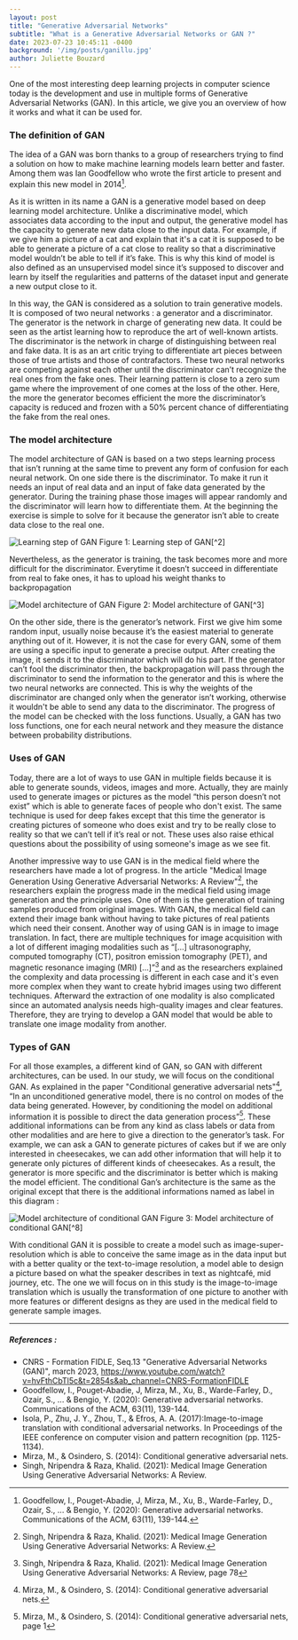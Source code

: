 ```yaml
---
layout: post
title: "Generative Adversarial Networks"
subtitle: "What is a Generative Adversarial Networks or GAN ?"
date: 2023-07-23 10:45:11 -0400
background: '/img/posts/ganillu.jpg'
author: Juliette Bouzard
---
```

One of the most interesting deep learning projects in computer science today is the development and use in multiple forms of Generative Adversarial Networks (GAN). In this article, we give you an overview of how it works and what it can be used for.

### The definition of GAN
The idea of a GAN was born thanks to a group of researchers trying to find a solution on how to make machine learning models learn better and faster. Among them was Ian Goodfellow who wrote the first article to present and explain this new model in 2014[^1].

As it is written in its name a GAN is a generative model based on deep learning model architecture. Unlike a discriminative model, which associates data according to the input and output, the generative model has the capacity to generate new data close to the input data. For example, if we give him a picture of a cat and explain that it's a cat it is supposed to be able to generate a picture of a cat close to reality so that a discriminative model wouldn’t be able to tell if it’s fake. This is why this kind of model is also defined as an unsupervised model since it’s supposed to discover and learn by itself the regularities and patterns of the dataset input and generate a new output close to it. 

In this way, the GAN is considered as a solution to train generative models. It is composed of two neural networks : a generator and a discriminator. The generator is the network in charge of generating new data. It could be seen as the artist learning how to reproduce the art of well-known artists. The discriminator is the network in charge of distinguishing between real and fake data. It is as an art critic trying to differentiate art pieces between those of true artists and those of contrafactors. These two neural networks are competing against each other until the discriminator can’t recognize the real ones from the fake ones. Their learning pattern is close to a zero sum game where the improvement of one comes at the loss of the other. Here, the more the generator becomes efficient the more the discriminator’s capacity is reduced and frozen with a 50% percent chance of differentiating the fake from the real ones. 

### The model architecture 
The model architecture of GAN is based on a two steps learning process that isn’t running at the same time to prevent any form of confusion for each neural network. On one side there is the discriminator. To make it run it needs an input of real data and an input of fake data generated by the generator. During the training phase those images will appear randomly and the discriminator will learn how to differentiate them. At the beginning the exercise is simple to solve for it because the generator isn’t able to create data close to the real one.

<img class='img-fluid' src='/GANmapper-Project/img/posts/ganvisu2.png' alt='Learning step of GAN'>
<span class='caption text-muted'>Figure 1: Learning step of GAN[^2]</span>


Nevertheless, as the generator is training, the task becomes more and more difficult for the discriminator. Everytime it doesn’t succeed in differentiate from real to fake ones, it has to upload his weight thanks to backpropagation

<img class='img-fluid' src='/GANmapper-Project/img/posts/ganvisu3.png' alt='Model architecture of GAN'>
<span class='caption text-muted'>Figure 2: Model architecture of GAN[^3]</span>

On the other side, there is the generator’s network. First we give him some random input, usually noise because it’s the easiest material to generate anything out of it. However, it is not the case for every GAN, some of them are using a specific input to generate a precise output. After creating the image, it sends it to the discriminator which will do his part. If the generator can’t fool the discriminator then, the backpropagation will pass through the discriminator to send the information to the generator and this is where the two neural networks are connected. This is why the weights of the discriminator are changed only when the generator isn’t working, otherwise it wouldn't be able to send any data to the discriminator. The progress of the model can be checked with the loss functions. Usually, a GAN has two loss functions, one for each neural network and they measure the distance between probability distributions. 

### Uses of GAN
Today, there are a lot of ways to use GAN in multiple fields because it is able to generate sounds, videos, images and more. Actually, they are mainly used to generate images or pictures as the model “this person doesn’t not exist” which is able to generate faces of people who don't exist. The same technique is used for deep fakes except that this time the generator is creating pictures of someone who does exist and try to be really close to reality so that we can’t tell if it’s real or not. These uses also raise ethical questions about the possibility of using someone's image as we see fit.

Another impressive way to use GAN is in the medical field where the researchers have made a lot of progress. In the article "Medical Image Generation Using Generative Adversarial Networks: A Review"[^4], the researchers explain the progress made in the medical field using image generation and the principle uses. One of them is the generation of training samples produced from original images. With GAN, the medical field can extend their image bank without having to take pictures of real patients which need their consent. Another way of using GAN is in image to image translation. In fact, there are multiple techniques for image acquisition with a lot of different imaging modalities such as “[...] ultrasonography, computed tomography (CT), positron emission tomography (PET), and magnetic resonance imaging (MRI) [...]”[^5] and as the researchers explained the complexity and data processing is different in each case and it's even more complex when they want to create hybrid images using two different techniques. Afterward the extraction of one modality is also complicated since an automated analysis needs high-quality images and clear features. Therefore, they are trying to develop a GAN model that would be able to translate one image modality from another.

### Types of GAN
For all those examples, a different kind of GAN, so GAN with different architectures, can be used. In our study, we will focus on the conditional GAN. As explained in the paper "Conditional generative adversarial nets"[^6], “In an unconditioned generative model, there is no control on modes of the data being generated. However, by conditioning the model on additional information it is possible to direct the data generation process”[^7]. These additional informations can be from any kind as class labels or data from other modalities and are here to give a direction to the generator’s task. For example, we can ask a GAN to generate pictures of cakes but if we are only interested in cheesecakes, we can add other information that will help it to generate only pictures of different kinds of cheesecakes. As a result, the generator is more specific and the discriminator is better which is making the model efficient. The conditional Gan’s architecture is the same as the original except that there is the additional informations named as label in this diagram :

<img class='img-fluid' src='/GANmapper-Project/img/posts/ganvisu5.png' alt="Model architecture of conditional GAN">
<span class='caption text-muted'>Figure 3: Model architecture of  conditional GAN[^8]</span>

With conditional GAN it is possible to create a model such as image-super-resolution which is able to conceive the same image as in the data input but with a better quality or the text-to-image resolution, a model able to design a picture based on what the speaker describes in text as nightcafé, mid journey, etc. The one we will focus on in this study is the image-to-image translation which is usually the transformation of one picture to another with more features or different designs as they are used in the medical field to generate sample images. 
 

---
##### References : 
* CNRS - Formation FIDLE, Seq.13 "Generative Adversarial Networks (GAN)", march 2023, https://www.youtube.com/watch?v=hvFthCbTl5c&t=2854s&ab_channel=CNRS-FormationFIDLE
* Goodfellow, I., Pouget-Abadie, J, Mirza, M., Xu, B., Warde-Farley, D., Ozair, S., ... & Bengio, Y. (2020): Generative adversarial networks. Communications of the ACM, 63(11), 139-144.
* Isola, P., Zhu, J. Y., Zhou, T., & Efros, A. A. (2017):Image-to-image translation with conditional adversarial networks. In Proceedings of the IEEE conference on computer vision and pattern recognition (pp. 1125-1134).
* Mirza, M., & Osindero, S. (2014): Conditional generative adversarial nets.
* Singh, Nripendra & Raza, Khalid. (2021): Medical Image Generation Using Generative Adversarial Networks: A Review.


[^1]: Goodfellow, I., Pouget-Abadie, J, Mirza, M., Xu, B., Warde-Farley, D., Ozair, S., ... & Bengio, Y. (2020): Generative adversarial networks. Communications of the ACM, 63(11), 139-144.
[^2]: Tensor flow, What are GANs ?, (https://www.tensorflow.org/tutorials/generative/dcgan?hl=en) 
[^3]: Overview of GAN Structure, Machine learning courses Google, (https://developers.google.com/machine-learning/gan/gan_structure?hl=en)
[^4]: Singh, Nripendra & Raza, Khalid. (2021): Medical Image Generation Using Generative Adversarial Networks: A Review.
[^5]: Singh, Nripendra & Raza, Khalid. (2021): Medical Image Generation Using Generative Adversarial Networks: A Review, page 78 
[^6]: Mirza, M., & Osindero, S. (2014): Conditional generative adversarial nets.
[^7]: Mirza, M., & Osindero, S. (2014): Conditional generative adversarial nets, page 1
[^8]: Data scientist, Qu'est-ce qu'un Conditional GAN ?, janvier 2022, (https://datascientest.com/conditional-generative-adversarial-network-cgan)
